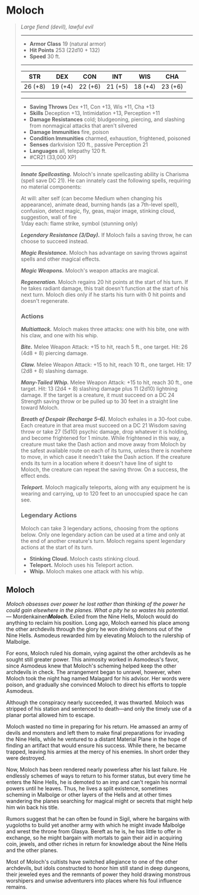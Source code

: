 # Moloch
>*Large fiend (devil), lawful evil*
>___
>- **Armor Class** 19 (natural armor)
>- **Hit Points** 253 (22d10 + 132)
>- **Speed** 30 ft.
>___
>|STR|DEX|CON|INT|WIS|CHA|
>|:---:|:---:|:---:|:---:|:---:|:---:|
>|26 (+8)|19 (+4)|22 (+6)|21 (+5)|18 (+4)|23 (+6)|
>___
>- **Saving Throws** Dex +11, Con +13, Wis +11, Cha +13
>- **Skills** Deception +13, Intimidation +13, Perception +11
>- **Damage Resistances** cold; bludgeoning, piercing, and slashing from nonmagical attacks that aren't silvered
>- **Damage Immunities** fire, poison
>- **Condition Immunities** charmed, exhaustion, frightened, poisoned
>- **Senses** darkvision 120 ft., passive Perception 21
>- **Languages** all, telepathy 120 ft.
>- #CR21 (33,000 XP)
>___
>***Innate Spellcasting.*** Moloch's innate spellcasting ability is Charisma (spell save DC 21). He can innately cast the following spells, requiring no material components:  
>
>At will: alter self (can become Medium when changing his appearance), animate dead, burning hands (as a 7th-level spell), confusion, detect magic, fly, geas, major image, stinking cloud, suggestion, wall of fire  
>1/day each: flame strike, symbol (stunning only)  
>
>
>***Legendary Resistance (3/Day).*** If Moloch fails a saving throw, he can choose to succeed instead.  
>
>***Magic Resistance.*** Moloch has advantage on saving throws against spells and other magical effects.  
>
>***Magic Weapons.*** Moloch's weapon attacks are magical.  
>
>***Regeneration.*** Moloch regains 20 hit points at the start of his turn. If he takes radiant damage, this trait doesn't function at the start of his next turn. Moloch dies only if he starts his turn with 0 hit points and doesn't regenerate.  
>
>### Actions
>***Multiattack.*** Moloch makes three attacks: one with his bite, one with his claw, and one with his whip.  
>
>***Bite.*** Melee Weapon Attack: +15 to hit, reach 5 ft., one target. Hit: 26 (4d8 + 8) piercing damage.  
>
>***Claw.*** Melee Weapon Attack: +15 to hit, reach 10 ft., one target. Hit: 17 (2d8 + 8) slashing damage.  
>
>***Many-Tailed Whip.*** Melee Weapon Attack: +15 to hit, reach 30 ft., one target. Hit: 13 (2d4 + 8) slashing damage plus 11 (2d10) lightning damage. If the target is a creature, it must succeed on a DC 24 Strength saving throw or be pulled up to 30 feet in a straight line toward Moloch.  
>
>***Breath of Despair (Recharge 5–6).*** Moloch exhales in a 30-foot cube. Each creature in that area must succeed on a DC 21 Wisdom saving throw or take 27 (5d10) psychic damage, drop whatever it is holding, and become frightened for 1 minute. While frightened in this way, a creature must take the Dash action and move away from Moloch by the safest available route on each of its turns, unless there is nowhere to move, in which case it needn't take the Dash action. If the creature ends its turn in a location where it doesn't have line of sight to Moloch, the creature can repeat the saving throw. On a success, the effect ends.  
>
>***Teleport.*** Moloch magically teleports, along with any equipment he is wearing and carrying, up to 120 feet to an unoccupied space he can see.  
>
>### Legendary Actions
>Moloch can take 3 legendary actions, choosing from the options below. Only one legendary action can be used at a time and only at the end of another creature's turn. Moloch regains spent legendary actions at the start of its turn.
>
>- **Stinking Cloud.** Moloch casts stinking cloud.
>- **Teleport.** Moloch uses his Teleport action.
>- **Whip.** Moloch makes one attack with his whip.

## Moloch

*Moloch obsesses over power he lost rather than thinking of the power he could gain elsewhere in the planes. What a pity he so wastes his potential.*— Mordenkainen***Moloch.*** Exiled from the Nine Hells, Moloch would do anything to reclaim his position. Long ago, Moloch earned his place among the other archdevils through the glory he won driving demons out of the Nine Hells. Asmodeus rewarded him by elevating Moloch to the rulership of Malbolge.

For eons, Moloch ruled his domain, vying against the other archdevils as he sought still greater power. This animosity worked in Asmodeus's favor, since Asmodeus knew that Moloch's scheming helped keep the other archdevils in check. The arrangement began to unravel, however, when Moloch took the night hag named Malagard for his advisor. Her words were poison, and gradually she convinced Moloch to direct his efforts to topple Asmodeus.

Although the conspiracy nearly succeeded, it was thwarted. Moloch was stripped of his station and sentenced to death—and only the timely use of a planar portal allowed him to escape.

Moloch wasted no time in preparing for his return. He amassed an army of devils and monsters and left them to make final preparations for invading the Nine Hells, while he ventured to a distant Material Plane in the hope of finding an artifact that would ensure his success. While there, he became trapped, leaving his armies at the mercy of his enemies. In short order they were destroyed.

Now, Moloch has been rendered nearly powerless after his last failure. He endlessly schemes of ways to return to his former status, but every time he enters the Nine Hells, he is demoted to an imp and can't regain his normal powers until he leaves. Thus, he lives a split existence, sometimes scheming in Malbolge or other layers of the Hells and at other times wandering the planes searching for magical might or secrets that might help him win back his title.

Rumors suggest that he can often be found in Sigil, where he bargains with yugoloths to build yet another army with which he might invade Malbolge and wrest the throne from Glasya. Bereft as he is, he has little to offer in exchange, so he might bargain with mortals to gain their aid in acquiring coin, jewels, and other riches in return for knowledge about the Nine Hells and the other planes.

Most of Moloch's cultists have switched allegiance to one of the other archdevils, but idols constructed to honor him still stand in deep dungeons, their jeweled eyes and the remnants of power they hold drawing monstrous worshipers and unwise adventurers into places where his foul influence remains.